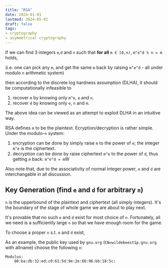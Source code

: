 ```yaml
---
title: "RSA"
date: 2024-01-01
lastmod: 2024-05-01
draft: false
tags:
- cryptography
- asymmetrical cryptography
---
```


If we can find 3 integers `e`,`d` and `n` such that **for all** `m ∈ [0,n)`, `m^e^d % n = m` holds,

(i.e. one can pick any `m`, and get the same `m` back by raising `m^e^d` - all under modulo `n` arithmetic system)

then according to the discrete log hardness assumption (DLHA), it should be computationally infeasible to
1. recover `m` by knowing only `m^e`, `e` and `n`.
2. recover `d` by knowing only `e`, `n` and `m`.

The above idea can be viewed as an attempt to exploit DLHA in an intuitive way.

RSA defines `m` to be the plaintext. Ecryption/decryption is rather simple. Under the modulo-`n` system:
1. encryption can be done by simply raise `m` to the power of `e`; the integer `m^e` is the ciphertext.
2. decryption can be done by raise ciphertext `m^e` to the power of `d`, thus getting `m` back: `m^e^d = m`W

Also note that, due to the associativity of normal integer power, `e` and `d` are interchangable in all discussion.

Key Generation (find `e` and `d` for arbitrary `n`)
--------------

`n` is the upperbound of the plaintext and ciphertext (all simply integers). It's the boundary of the stage of whole game we are about to play next.

It's provable that no such `e` and `d` exist for most choice of `n`. Fortunately, all we need is a sufficiently large `n` so that we have enough room for the game.

To choose a proper `n` s.t. `e` and `d` exist,

As an example, the public key used by `gnu.org` (`CN=wildebeest1p.gnu.org` with altname) choose the following `n`:

```
Modulus:
    00:ba:db:32:ed:c0:61:5d:9e:2e:66:96:bb:18:5c:
